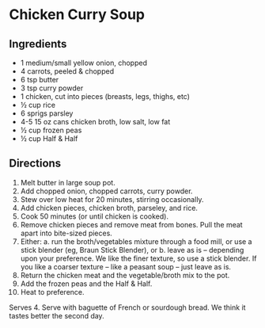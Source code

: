# Chicken Curry Soup

## Ingredients
* 1 medium/small yellow onion, chopped
* 4 carrots, peeled & chopped
* 6 tsp butter
* 3 tsp curry powder
* 1 chicken, cut into pieces (breasts, legs, thighs, etc)
* ½ cup rice
* 6 sprigs parsley
* 4-5 15 oz cans chicken broth, low salt, low fat
* ½ cup frozen peas
* ½ cup Half & Half
 
## Directions
1) Melt butter in large soup pot.
2) Add chopped onion, chopped carrots, curry powder.
3) Stew over low heat for 20 minutes, stirring occasionally.
4) Add chicken pieces, chicken broth, parseley, and rice.
5) Cook 50 minutes (or until chicken is cooked).
6) Remove chicken pieces and remove meat from bones.  Pull the meat apart into bite-sized pieces.
7) Either:
  a. run the broth/vegetables mixture through a food mill, or use a stick blender (eg, Braun Stick Blender), or
  b. leave as is – depending upon your preference.  We like the finer texture, so use a stick blender.  If you like a coarser texture – like a peasant soup – just leave as is.
8) Return the chicken meat and the vegetable/broth mix to the pot.
9) Add the frozen peas and the Half & Half.
10) Heat to preference.
 
Serves 4.  Serve with baguette of French or sourdough bread.  We think it tastes better the second day.
 
